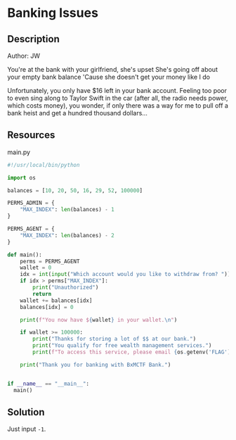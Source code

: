 # Banking Issues
## Description
Author: JW

You're at the bank with your girlfriend, she's upset
She's going off about your empty bank balance
'Cause she doesn't get your money like I do

Unfortunately, you only have $16 left in your bank account. Feeling too poor to even sing along to Taylor Swift in the car (after all, the radio needs power, which costs money), you wonder, if only there was a way for me to pull off a bank heist and get a hundred thousand dollars…
## Resources
main.py
```python
#!/usr/local/bin/python

import os

balances = [10, 20, 50, 16, 29, 52, 100000]

PERMS_ADMIN = {
    "MAX_INDEX": len(balances) - 1
}

PERMS_AGENT = {
    "MAX_INDEX": len(balances) - 2
}

def main():
    perms = PERMS_AGENT
    wallet = 0
    idx = int(input("Which account would you like to withdraw from? "))
    if idx > perms["MAX_INDEX"]:
        print("Unauthorized")
        return
    wallet += balances[idx]
    balances[idx] = 0

    print(f"You now have ${wallet} in your wallet.\n")

    if wallet >= 100000:
        print("Thanks for storing a lot of $$ at our bank.")
        print("You qualify for free wealth management services.")
        print(f"To access this service, please email {os.getenv('FLAG')}@bxmctf.bank.\n")

    print("Thank you for banking with BxMCTF Bank.")


if __name__ == "__main__":
  main()
```
## Solution
Just input `-1`.  